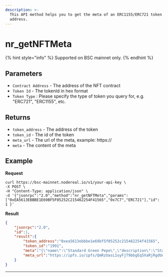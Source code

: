 ```yaml
---
description: >-
  This API method helps you to get the meta of an ERC1155/ERC721 token of an
  address.
---
```


# nr\_getNFTMeta

{% hint style="info" %}
Supported on BSC mainnet only.
{% endhint %}

## Parameters

* `Contract Address` - The address of the NFT contract
* `Token Id` - The tokenId in hex format
* `Token Type` : Please specify the type of token you query for, e.g. "ERC721", "ERC1155", etc.

## Returns

* `token_address` - The address of the token
* `token_id` - The id of the token
* `meta_url` - The url of the meta, example: https://
* `meta` - The content of the meta

## Example

**Request**

```
curl https://bsc-mainnet.nodereal.io/v1/your-api-key \
-X POST \
-H "Content-Type: application/json" \
-d '{"jsonrpc":"2.0","method":"nr_getNFTMeta","params":["0xEA5613EBBBE1E69BF5F05252C215462254F41565","0x7C7","ERC721"],"id": 1 }'
```

**Result**

```json
{
	"jsonrpc":"2.0",
	"id":1,
	"result":{
		"token_address":"0xea5613ebbbe1e69bf5f05252c215462254f41565",
		"token_id":"1991",
		"meta":"{\"name\":\"Standard Green Pepe\",\"description\":\"Standard Green Pepe with Earth\\n\\nNothing is beyond our reach\",\"category\":\"memes\",\"collection_address\":\"0xea5613ebBBE1E69Bf5F05252C215462254F41565\",\"creator\":\"0x3988c52ac9a2f9b2e591e14e173161cec6ce98ff\",\"ifps_image\":\"Qme8HFmv5aM2J1nGwxgQqU1Yt2H7e7zVHbadQxqb4Aqynq\",\"attributes\":[]}",
		"meta_url":"https://ipfs.io/ipfs/QmRzUasL1uyFjT9bbgEq5XaRjRgdUo3Q4K9qfHhEjRsy7A"
	}
}
```

****

